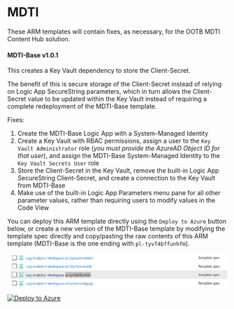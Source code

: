 # MDTI
These ARM templates will contain fixes, as necessary, for the OOTB MDTI Content Hub solution.

#### MDTI-Base v1.0.1
This creates a Key Vault dependency to store the Client-Secret.  

The benefit of this is secure storage of the Client-Secret instead of relying on Logic App SecureString parameters, which in turn allows the Client-Secret value to be updated within the Key Vault instead of 
requiring a complete redeployment of the MDTI-Base template.  

Fixes:
1. Create the MDTI-Base Logic App with a System-Managed Identity
2. Create a Key Vault with RBAC permissions, assign a user to the `Key Vault Administrator` role (*you must provide the AzureAD Object ID for that user*), and assign the MDTI-Base System-Managed Identity to the `Key Vault Secrets User` role
3. Store the Client-Secret in the Key Vault, remove the built-in Logic App SecureString Client-Secret, and create a connection to the Key Vault from MDTI-Base
4. Make use of the built-in Logic App Parameters menu pane for all other parameter values, rather than requiring users to modify values in the Code View

You can deploy this ARM template directly using the `Deploy to Azure` button below, or create a new version of the MDTI-Base template by modifying the template spec directly and copy/pasting the raw contents of this ARM template (MDTI-Base is the one ending with `pl-tyvf4bffunhfm`).

![MDTI-Base Template spec](https://raw.githubusercontent.com/mr-mongo/MDTI/main/Content-Hub/.images/mdti_base_template_spec.png "MDTI-Base Template spec")

[![Deploy to Azure](https://aka.ms/deploytoazurebutton)](https://portal.azure.com/#create/Microsoft.Template/uri/https%3A%2F%2Fraw.githubusercontent.com%2Fmr-mongo%2FMDTI%2Fmain%2FContent-Hub%2FMDTI-Base-v1.0.1.json)